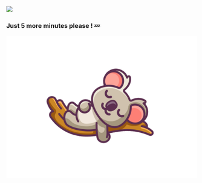 <img src="https://img.shields.io/badge/Hey-Visitor%50!-brightgreen" /><br> 
### Just 5 more minutes please ! :zzz:

<img src="https://github.com/tridib2003/tridib2003/blob/main/zzz.png" /><br>

<!--
![Github stats](https://github-readme-stats.vercel.app/api?username=tridib2003)
-->

<!--
**tridib2003/tridib2003** is a ✨ _special_ ✨ repository because its `README.md` (this file) appears on your GitHub profile.

Here are some ideas to get you started:

- 🔭 I’m currently working on ...
- 🌱 I’m currently learning ...
- 👯 I’m looking to collaborate on ...
- 🤔 I’m looking for help with ...
- 💬 Ask me about ...
- 📫 How to reach me: ...
- 😄 Pronouns: ...
- ⚡ Fun fact: ...
-->
